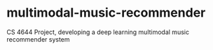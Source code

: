 # multimodal-music-recommender
CS 4644 Project, developing a deep learning multimodal music recommender system
